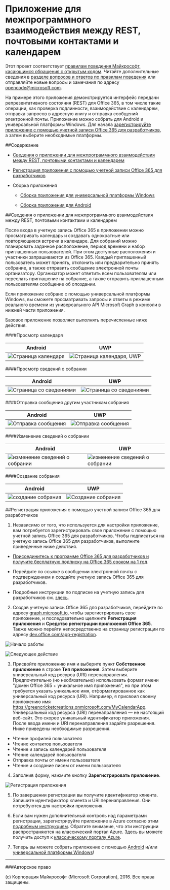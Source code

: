 # Приложение для межпрограммного взаимодействия между REST, почтовыми контактами и календарем

Этот проект соответствует [правилам поведения Майкрософт, касающимся обращения с открытым кодом](https://opensource.microsoft.com/codeofconduct/). Читайте дополнительные сведения в [разделе вопросов и ответов по правилам поведения](https://opensource.microsoft.com/codeofconduct/faq/) или отправляйте новые вопросы и замечания по адресу [opencode@microsoft.com](mailto:opencode@microsoft.com).

На примере этого приложения демонстрируется интерфейс передачи репрезентативного состояния (REST) для Office 365, в том числе такие операции, как проверка подлинности, взаимодействие с календарем, отправка запросов в адресную книгу и отправка сообщений электронной почты. Приложение можно собрать для Android и универсальной платформы Windows. Для начала [зарегистрируйте приложение с помощью учетной записи Office 365 для разработчиков](#зарегистрируйте-приложение-с-помощью-учетной-записи-office-365-для-разработчиков), а затем выберите необходимые платформы. 

##Содержание

* [Сведения о приложении для межпрограммного взаимодействия между REST, почтовыми контактами и календарем](#Сведения-о-приложении-для-межпрограммного-взаимодействия-между-rest,-почтовыми-контактами-и-календарем)

* [Регистрация приложения с помощью учетной записи Office 365 для разработчиков](#Регистрация-приложения-с-помощью-учетной-записи-office-365-для-разработчиков)

* Сборка приложения

  * [Сборка приложения для универсальной платформы Windows](/UWP)
  
  * [Сборка приложения для Android](/Android)

##Сведения о приложении для межпрограммного взаимодействия между REST, почтовыми контактами и календарем

После входа в учетную запись Office 365 в приложении можно просматривать календарь и создавать однократные или повторяющиеся встречи в календаре. Для собраний можно планировать заданное расположение, период времени и набор приглашенных пользователей. При этом доступные расположения и участники запрашиваются из Office 365. Каждый приглашенный пользователь может принять, отклонить или предварительно принять собрание, а также отправить сообщение электронной почты организатору. Организатор может ответить всем пользователям или переслать приглашение на собрание, а также отправить приглашенным пользователям сообщение об опоздании.

Если приложение собрано с помощью универсальной платформы Windows, вы сможете просматривать запросы и ответы в режиме реального времени из универсального API Microsoft Graph в консоли в нижней части приложения.

Базовое приложение позволяет выполнять перечисленные ниже действия.

####Просмотр календаря

Android | UWP
--- | ---
![Страница календаря](../img/app-calendar.jpg) | ![Страница календаря, UWP](../img/app-calendar-uwp.jpg)

####Просмотр сведений о собрании

Android | UWP
--- | ---
![Страница со сведениями](../img/app-meeting-details.jpg) | ![Страница со сведениями](../img/app-meeting-details-uwp.jpg)

####Отправка сообщения другим участникам собрания

Android | UWP
--- | ---
![Отправка сообщения](../img/app-reply-all.jpg) | ![Отправка сообщения](../img/app-reply-all-UWP.jpg)

####Изменение сведений о собрании

Android | UWP
--- | ---
![изменение сведений о собрании](../img/app-modify-meeting.jpg) | ![изменение сведений о собрании](../img/app-modify-meeting-UWP.jpg)

####Создание собрания

Android | UWP
--- | ---
![создание собрания](../img/app-create-meeting.jpg) | ![Создание собрания](../img/app-create-meeting-uwp.jpg)

##Регистрация приложения с помощью учетной записи Office 365 для разработчиков

1. Независимо от того, что используется для настройки приложение, вам потребуется зарегистрировать свое приложение с помощью учетной запись Office 365 для разработчиков. Чтобы подписаться на учетную запись Office 365 для разработчиков, выполните приведенные ниже действия.

  * [Присоединитесь к программе Office 365 для разработчиков и получите бесплатную подписку на Office 365 сроком на 1 год](https://aka.ms/devprogramsignup).

  * Перейдите по ссылке в сообщении электронной почты с подтверждением и создайте учетную запись Office 365 для разработчиков.

  * Подробные инструкции по подписке на учетную запись для разработчиков см. [здесь](https://msdn.microsoft.com/en-us/library/office/fp179924.aspx#o365_signup).

2. Создав учетную запись Office 365 для разработчиков, перейдите по адресу [graph.microsoft.io](http://graph.microsoft.io/en-us/), чтобы зарегистрировать свое приложение, и последовательно щелкните **Регистрация приложения** и **Средство регистрации приложений Office 365**. Также можно перейти непосредственно на страницу регистрации по адресу [dev.office.com/app-registration](http://dev.office.com/app-registration).

  ![Начало работы](../img/ms-graph-get-started.jpg) 

  ![Следующее действие](../img/ms-graph-get-started-2.jpg)

3. Присвойте приложению имя и выберите пункт **Собственное приложение** в строке **Тип приложения**. Затем выберите универсальный код ресурса (URI) перенаправления. Предпочтительно (но необязательно) использовать формат имени "домен Office 365 + уникальное имя приложения", но при этом требуется указать уникальное имя, отформатированное как универсальный код ресурса (URI). Например, я присвоил своему приложению имя https://greencricketcreations.onmicrosoft.com/MyCalendarApp. Универсальный код ресурса (URI) перенаправления — не настоящий веб-сайт. Это скорее уникальный идентификатор приложения. После ввода имени и URI перенаправления задайте разрешения. Ниже приведены необходимые разрешения.

  * Чтение профилей пользователя
  * Чтение контактов пользователя
  * Чтение и запись календарей пользователя
  * Чтение календарей пользователя
  * Отправка почты от имени пользователя
  * Чтение и создание писем от имени пользователя

4. Заполнив форму, нажмите кнопку **Зарегистрировать приложение**.

  ![Регистрация приложения](../img/ms-graph-get-started-3.jpg)

5. По завершении регистрации вы получите идентификатор клиента. Запишите идентификатор клиента и URI перенаправления. Они потребуются для настройки приложения.

6. Если вам нужен дополнительный контроль над параметрами регистрации, зарегистрируйте приложение в Azure согласно этим [подробным инструкциям](https://github.com/jasonjoh/office365-azure-guides/blob/master/RegisterAnAppInAzure.md). Обратите внимание, что эти инструкции распространяются на классический портал Azure. Здесь вы можете получить доступ к [классическому порталу Azure](https://manage.windowsazure.com/).

7. Теперь вы можете собрать приложение с помощью [Android](/Android) и/или [универсальной платформы Windows](/UWP)!

---

###Авторское право

(c) Корпорация Майкрософт (Microsoft Corporation), 2016. Все права защищены.